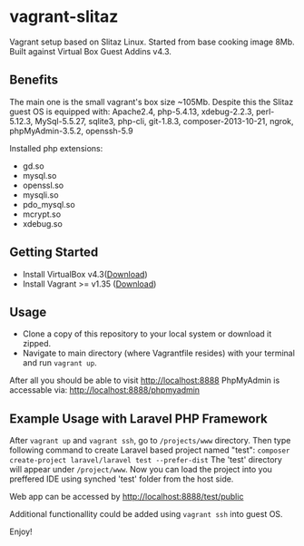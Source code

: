 # vagrant-slitaz

Vagrant setup based on Slitaz Linux. Started from base cooking image 8Mb.
Built against Virtual Box Guest Addins v4.3.

## Benefits
The main one is the small vagrant's box size ~105Mb. Despite this the Slitaz guest OS is equipped with:
Apache2.4, php-5.4.13, xdebug-2.2.3, perl-5.12.3, MySql-5.5.27, sqlite3, php-cli, git-1.8.3, composer-2013-10-21, 
ngrok, phpMyAdmin-3.5.2, openssh-5.9

Installed php extensions:
- gd.so
- mysql.so
- openssl.so
- mysqli.so
- pdo_mysql.so
- mcrypt.so
- xdebug.so

## Getting Started

- Install VirtualBox v4.3([Download](https://www.virtualbox.org/wiki/Downloads))
- Install Vagrant >= v1.35 ([Download](http://downloads.vagrantup.com/))

## Usage

- Clone a copy of this repository to your local system or download it zipped.
- Navigate to main directory (where Vagrantfile resides) with your terminal and run `vagrant up`.

After all you should be able to visit [http://localhost:8888](http://localhost:8888)
PhpMyAdmin is accessable via: [http://localhost:8888/phpmyadmin](http://localhost:8888/phpmyadmin)

## Example Usage with Laravel PHP Framework
After `vagrant up` and `vagrant ssh`, go to `/projects/www` directory.
Then type following command to create Laravel based project named "test":
`composer create-project laravel/laravel test --prefer-dist`
The 'test' directory will appear under `/project/www`. Now you can load the project into you preffered IDE
using synched 'test' folder from the host side.

Web app can be accessed by [http://localhost:8888/test/public](http://localhost:8888/test/public)

Additional functionallity could be added using `vagrant ssh` into guest OS.

Enjoy!


